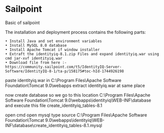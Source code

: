 # Sailpoint
Basic of sailpoint


The installation and deployment process contains the following parts:

    • Install Java and set environment variables
    • Install MySQL 8.0 database
    • Install Apache Tomcat if window installer
    • Extraft the identityiq-8.1.zip Files and expand identityiq.war using cmd jar-xvf identityiq.war
    • Download file from here :- https://community.sailpoint.com/t5/IdentityIQ-Server-Software/IdentityIQ-8-1/ta-p/158175#toc-hId-1744926198

paste identityiq.war in C:\Program Files\Apache Software Foundation\Tomcat 9.0\webapps
extract identityiq.war at same place

now create database 
so we go to this location C:\Program Files\Apache Software Foundation\Tomcat 9.0\webapps\identityiq\WEB-INF\database
and execute this file create_identityiq_tables-8.1

open cmd open mysql 
type 
source C:\Program Files\Apache Software Foundation\Tomcat 9.0\webapps\identityiq\WEB-INF\database\create_identityiq_tables-8.1.mysql

